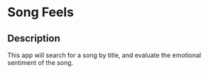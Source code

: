 # Song Feels

## Description
This app will search for a song by title, and evaluate the emotional sentiment of the song.